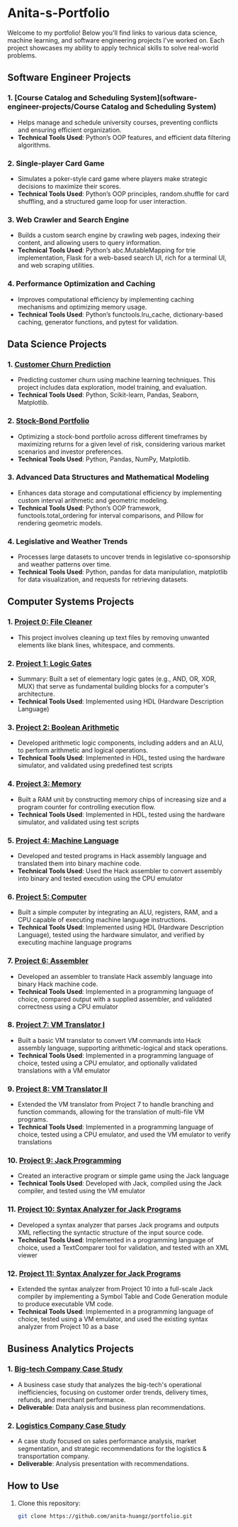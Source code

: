 # Anita-s-Portfolio
Welcome to my portfolio! Below you'll find links to various data science, machine learning, and software engineering projects I've worked on. Each project showcases my ability to apply technical skills to solve real-world problems.

## Software Engineer Projects 
### 1. [Course Catalog and Scheduling System](software-engineer-projects/Course Catalog and Scheduling System) 
- Helps manage and schedule university courses, preventing conflicts and ensuring efficient organization.  
- **Technical Tools Used**: Python’s OOP features, and efficient data filtering algorithms.

### 2. Single-player Card Game 
- Simulates a poker-style card game where players make strategic decisions to maximize their scores.
- **Technical Tools Used**: Python’s OOP principles, random.shuffle for card shuffling, and a structured game loop for user interaction.

### 3. Web Crawler and Search Engine 
- Builds a custom search engine by crawling web pages, indexing their content, and allowing users to query information.
- **Technical Tools Used**: Python’s abc.MutableMapping for trie implementation, Flask for a web-based search UI, rich for a terminal UI, and web scraping utilities.

### 4. Performance Optimization and Caching 
- Improves computational efficiency by implementing caching mechanisms and optimizing memory usage.
- **Technical Tools Used**: Python’s functools.lru_cache, dictionary-based caching, generator functions, and pytest for validation.

## Data Science Projects
### 1. [Customer Churn Prediction](https://github.com/anita-huangz/Anita-s-Portfolio/tree/c8056a6a37c216867126b8e32ac26f9a80cab6f4/customer-churn-prediction) 
- Predicting customer churn using machine learning techniques. This project includes data exploration, model training, and evaluation.
- **Technical Tools Used**: Python, Scikit-learn, Pandas, Seaborn, Matplotlib.

### 2. [Stock-Bond Portfolio](https://github.com/anita-huangz/Anita-s-Portfolio/tree/c8056a6a37c216867126b8e32ac26f9a80cab6f4/Stock-Bond%20Portfolio)
- Optimizing a stock-bond portfolio across different timeframes by maximizing returns for a given level of risk, considering various market scenarios and investor preferences.
- **Technical Tools Used**: Python, Pandas, NumPy, Matplotlib.

### 3. Advanced Data Structures and Mathematical Modeling 
- Enhances data storage and computational efficiency by implementing custom interval arithmetic and geometric modeling.
- **Technical Tools Used**: Python’s OOP framework, functools.total_ordering for interval comparisons, and Pillow for rendering geometric models.

### 4. Legislative and Weather Trends 
- Processes large datasets to uncover trends in legislative co-sponsorship and weather patterns over time.
- **Technical Tools Used**: Python, pandas for data manipulation, matplotlib for data visualization, and requests for retrieving datasets.

## Computer Systems Projects
### 1. [Project 0: File Cleaner](computer-systems-notes/HuangAnitaProject0)
- This project involves cleaning up text files by removing unwanted elements like blank lines, whitespace, and comments.

### 2. [Project 1: Logic Gates](computer-systems-notes/HuangAnitaProject1)
- Summary: Built a set of elementary logic gates (e.g., AND, OR, XOR, MUX) that serve as fundamental building blocks for a computer's architecture.
- **Technical Tools Used**: Implemented using HDL (Hardware Description Language)

### 3. [Project 2: Boolean Arithmetic](computer-systems-notes/HuangAnitaProject2)
- Developed arithmetic logic components, including adders and an ALU, to perform arithmetic and logical operations.
- **Technical Tools Used**: Implemented in HDL, tested using the hardware simulator, and validated using predefined test scripts​

### 4. [Project 3: Memory](computer-systems-notes/HuangAnitaProject3)
- Built a RAM unit by constructing memory chips of increasing size and a program counter for controlling execution flow.
- **Technical Tools Used**: Implemented in HDL, tested using the hardware simulator, and validated using test scripts​

### 5. [Project 4: Machine Language](computer-systems-notes/HuangAnitaProject4)
- Developed and tested programs in Hack assembly language and translated them into binary machine code.
- **Technical Tools Used**: Used the Hack assembler to convert assembly into binary and tested execution using the CPU emulator​

### 6. [Project 5: Computer](computer-systems-notes/HuangAnitaProject5)
- Built a simple computer by integrating an ALU, registers, RAM, and a CPU capable of executing machine language instructions.
- **Technical Tools Used**: Implemented using HDL (Hardware Description Language), tested using the hardware simulator, and verified by executing machine language programs

### 7. [Project 6: Assembler](computer-systems-notes/HuangAnitaProject6)
- Developed an assembler to translate Hack assembly language into binary Hack machine code.
- **Technical Tools Used**: Implemented in a programming language of choice, compared output with a supplied assembler, and validated correctness using a CPU emulator

### 8. [Project 7: VM Translator I](computer-systems-notes/HuangAnitaProject7)
- Built a basic VM translator to convert VM commands into Hack assembly language, supporting arithmetic-logical and stack operations.
- **Technical Tools Used**: Implemented in a programming language of choice, tested using a CPU emulator, and optionally validated translations with a VM emulator​

### 9. [Project 8: VM Translator II](computer-systems-notes/HuangAnitaProject8)
- Extended the VM translator from Project 7 to handle branching and function commands, allowing for the translation of multi-file VM programs.
- **Technical Tools Used**: Implemented in a programming language of choice, tested using a CPU emulator, and used the VM emulator to verify translations​

### 10. [Project 9: Jack Programming](computer-systems-notes/HuangAnitaProject9)
- Created an interactive program or simple game using the Jack language 
- **Technical Tools Used**: Developed with Jack, compiled using the Jack compiler, and tested using the VM emulator​

### 11. [Project 10: Syntax Analyzer for Jack Programs](computer-systems-notes/HuangAnitaProject10)
- Developed a syntax analyzer that parses Jack programs and outputs XML reflecting the syntactic structure of the input source code.
- **Technical Tools Used**: Implemented in a programming language of choice, used a TextComparer tool for validation, and tested with an XML viewer

### 12. [Project 11: Syntax Analyzer for Jack Programs](computer-systems-notes/HuangAnitaProject11)
- Extended the syntax analyzer from Project 10 into a full-scale Jack compiler by implementing a Symbol Table and Code Generation module to produce executable VM code.
- **Technical Tools Used**: Implemented in a programming language of choice, tested using a VM emulator, and used the existing syntax analyzer from Project 10 as a base​

## Business Analytics Projects

### 1. [Big-tech Company Case Study](https://github.com/anita-huangz/portfolio/tree/master/doordash-case-study)
- A business case study that analyzes the big-tech's operational inefficiencies, focusing on customer order trends, delivery times, refunds, and merchant performance.
- **Deliverable**: Data analysis and business plan recommendations.

### 2. [Logistics Company Case Study](https://github.com/anita-huangz/portfolio/tree/master/caterpillar-case-study)
- A case study focused on sales performance analysis, market segmentation, and strategic recommendations for the logistics & transportation company.
- **Deliverable**: Analysis presentation with recommendations.

## How to Use
1. Clone this repository:
   ```bash
   git clone https://github.com/anita-huangz/portfolio.git
